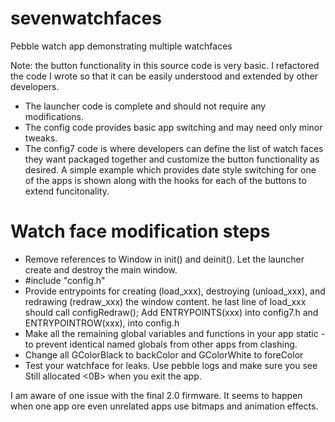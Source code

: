 sevenwatchfaces
===============

Pebble watch app demonstrating multiple watchfaces

Note: the button functionality in this source code is very basic. I refactored the code I wrote so that it can be easily understood and extended by other developers.

- The launcher code is complete and should not require any modifications.
- The config code provides basic app switching and may need only minor tweaks.
- The config7 code is where developers can define the list of watch faces they want packaged together and customize the button functionality as desired. A simple example which provides date style switching for one of the apps is shown along with the hooks for each of the buttons to extend funcitonality.

Watch face modification steps
=============================

- Remove references to Window in init() and deinit(). Let the launcher create and destroy the main window.
- #include "config.h"
- Provide entrypoints for creating (load_xxx), destroying (unload_xxx),  and redrawing (redraw_xxx) the window content. he last line of load_xxx should call configRedraw(); Add ENTRYPOINTS(xxx) into config7.h and ENTRYPOINTROW(xxx), into config.h
- Make all the remaining global variables and functions in your app static - to prevent identical named globals from other apps from clashing.
- Change all GColorBlack to backColor and GColorWhite to foreColor
- Test your watchface for leaks. Use pebble logs and make sure you see Still allocated <0B> when you exit the app.

I am aware of one issue with the final 2.0 firmware. It seems to happen when one app ore even unrelated apps use bitmaps and animation effects.
